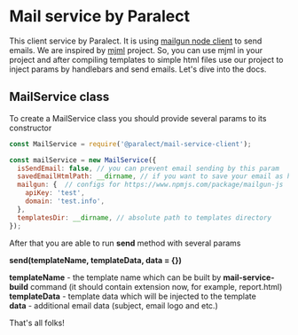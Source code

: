 Mail service by Paralect
========================
This client service by Paralect. It is using [mailgun node client](https://www.npmjs.com/package/mailgun-js) to send emails.
We are inspired by [mjml](https://github.com/mjmlio/mjml) project. So, you can use mjml in your project and
after compiling templates to simple html files use our project to inject params by handlebars and send emails.
Let's dive into the docs.

MailService class
-----------------
To create a MailService class you should provide several params to its constructor
```javascript
const MailService = require('@paralect/mail-service-client');

const mailService = new MailService({
  isSendEmail: false, // you can prevent email sending by this param
  savedEmailHtmlPath: __dirname, // if you want to save your email as html in development mode
  mailgun: {  // configs for https://www.npmjs.com/package/mailgun-js
    apiKey: 'test',
    domain: 'test.info',
  },
  templatesDir: __dirname, // absolute path to templates directory
});
```

After that you are able to run **send** method with several params


**send(templateName, templateData, data = {})**

**templateName** - the template name which can be built by **mail-service-build** command (it should contain extension now, for example, report.html)<br />
**templateData** - template data which will be injected to the template <br />
**data** - additional email data (subject, email logo and etc.)

That's all folks!

